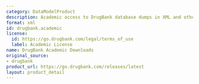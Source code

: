 ```yaml
---
category: DataModelProduct
description: Academic access to DrugBank database dumps in XML and other formats
format: xml
id: drugbank.academic
license:
  id: https://go.drugbank.com/legal/terms_of_use
  label: Academic License
name: DrugBank Academic Downloads
original_source:
- drugbank
product_url: https://go.drugbank.com/releases/latest
layout: product_detail
---
```

